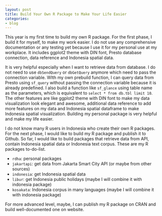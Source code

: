 ```yaml
---
layout: post
title: Build Your Own R Package to Make Your Life Easier
categories:
- blog
---
```


This year is my first time to build my own R package. For the first phase, I build it for myself, to make my work easier. I do not use any comprehensive documentation or any testing yet because I use it for my personal use at my workplace. It includes ggplot2 theme with DIN font, Presto database connection, data reference and Indonesia spatial data. 

It is very helpful especially when I want to retrieve data from database. I do not need to use `dbSendQuery` or `dbGetQuery` anymore which need to pass the connection variable. WIth my own prebuild function, I can query data from Presto using `sf_query` without passing the connection variable because it is already predefined. I also build a function like `sf_glance` using table name as the parameters, which is equivalent to `select * from db.tbl limit 10`. The other features are like ggplot2 theme with DIN font to make my data visualization look elegant and awesome, additional data reference to add more features on my data and Indonesia spatial dataframe to make Indonesia spatial visualization. Building my personal package is very helpful and make my life easier.

I do not know many R users in Indonesia who create their own R packages. For the next phase, I would like to build my R package and publish it to Github. So far, I would like to build packages that retrieve data from API, contain Indonesia spatial data or Indonesia text corpus. These are my R packages to-do-list.

- `rdha`: personal packages
- `jakartapi`: get data from Jakarta Smart City API (or maybe from other sources)
- `indonesia`: get Indonesia spatial data
- `libur`: get Indonesia public holidays (maybe I will combine it with indonesia package)
- `kosakata`: Indonesia corpus in many languages (maybe I will combine it with indonesia package)

For more advanced level, maybe, I can publish my R package on CRAN and build well-documented one on website.

